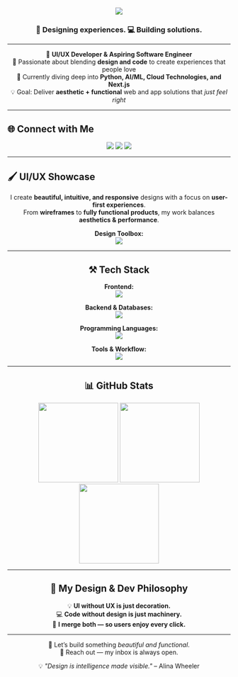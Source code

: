 <!-- Animated Header -->
<h1 align="center">
  <img src="https://readme-typing-svg.herokuapp.com?font=Righteous&size=35&center=true&vCenter=true&width=650&height=70&duration=4000&lines=Hi+There!+👋;I'm+Naveed+Ahmed+Syed!;UI/UX+Designer+%26+Software+Developer;Turning+Ideas+Into+Pixel-Perfect+Reality..." />
</h1>

<h3 align="center">🎨 Designing experiences. 💻 Building solutions.</h3>

---

<!-- About Section -->
<div align="center">

💼 **UI/UX Developer & Aspiring Software Engineer**  
🎯 Passionate about blending **design and code** to create experiences that people love  
🚀 Currently diving deep into **Python, AI/ML, Cloud Technologies, and Next.js**  
💡 Goal: Deliver **aesthetic + functional** web and app solutions that *just feel right*  

</div>

---

## 🌐 Connect with Me  
<div align="center">
  <a href="https://discord.gg/dangergamer."><img src="https://img.shields.io/badge/Discord-%237289DA.svg?style=for-the-badge&logo=discord&logoColor=white"/></a>
  <a href="mailto:syednaveed2006@gmail.com"><img src="https://img.shields.io/badge/Email-%23D14836.svg?style=for-the-badge&logo=gmail&logoColor=white"/></a>
  <a href="www.linkedin.com/in/naveed-ahmed-syed-17862132a"><img src="https://img.shields.io/badge/LinkedIn-%230A66C2.svg?style=for-the-badge&logo=linkedin&logoColor=white"/></a>
</div>

---

## 🖌️ UI/UX Showcase
<div align="center">

I create **beautiful, intuitive, and responsive** designs with a focus on **user-first experiences**.  
From **wireframes** to **fully functional products**, my work balances **aesthetics & performance**.

**Design Toolbox:**  
<img src="https://skillicons.dev/icons?i=figma,xd,photoshop,illustrator,tailwind,bootstrap,mui" />

---

## ⚒️ Tech Stack
<div align="center">

**Frontend:**  
<img src="https://skillicons.dev/icons?i=react,nextjs,html,css,tailwind,bootstrap,mui,figma" />

**Backend & Databases:**  
<img src="https://skillicons.dev/icons?i=nodejs,express,mongodb,mysql,firebase,flask" />

**Programming Languages:**  
<img src="https://skillicons.dev/icons?i=python,javascript,typescript,java,c,c++,c#,rust" />

**Tools & Workflow:**  
<img src="https://skillicons.dev/icons?i=git,github,vscode,postman" />

</div>

---

## 📊 GitHub Stats
<div align="center">

<img src="https://github-readme-stats.vercel.app/api?username=NaveedAhmeds&theme=nightowl&hide_border=false&include_all_commits=true&count_private=true" height="180px"/>  
<img src="https://github-readme-streak-stats.herokuapp.com/?user=NaveedAhmeds&theme=nightowl&hide_border=false" height="180px"/>  
<img src="https://github-readme-stats.vercel.app/api/top-langs/?username=NaveedAhmeds&theme=nightowl&layout=compact&hide_border=false" height="180px"/>

</div>

---

## 🎯 My Design & Dev Philosophy
<div align="center">

💡 **UI without UX is just decoration.**  
💻 **Code without design is just machinery.**  
🎨 **I merge both — so users enjoy every click.**  

</div>

---

<!-- Footer -->
<div align="center">
  
💬 Let’s build something *beautiful and functional*.  
📩 Reach out — my inbox is always open.  

💡 *"Design is intelligence made visible."* – Alina Wheeler  

</div>
